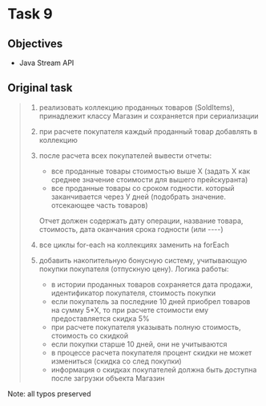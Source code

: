 # Task 9

## Objectives
* Java Stream API

## Original task
> 1. реализовать коллекцию проданных товаров (SoldItems), принадлежит классу Магазин и 
> сохраняется при сериализации
> 2. при расчете покупателя каждый проданный товар добавлять в коллекцию
> 3. после расчета всех покупателей вывести отчеты:
>    - все проданные товары стоимостью выше Х (задать Х как среднее значение стоимости 
>    для вышего прейскуранта)
>    - все проданные товары со сроком годности. который заканчивается через У дней 
>    (подобрать значение. отсекающее часть товаров)
>    
>    Отчет должен содержать дату операции, название товара, стоимость, дата оканчания 
>    срока годности (или ----)
> 4. все циклы for-each на коллекциях заменить на forEach
> 5. добавить накопительную бонусную систему, учитывающую покупки покупателя (отпускную цену).
> Логика работы:
>    - в истории проданных товаров сохраняется дата продажи, идентификатор покупателя,
>    стоимость покупки
>    - если покупатель за последние 10 дней приобрел товаров на сумму 5*Х, то 
>    при расчете стоимости ему предоставляется скидка 5%
>    - при расчете покупателя указывать полную стоимость, стоимость со скидкой
>    - если покупки старше 10 дней, они не учитываются
>    - в процессе расчета покупателя процент скидки не может измениться (скидка со след покупки)
>    - информация о скидках покупателей должна быть доступна после загрузки объекта Магазин

Note: all typos preserved
